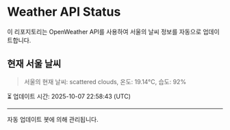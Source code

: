
# Weather API Status

이 리포지토리는 OpenWeather API를 사용하여 서울의 날씨 정보를 자동으로 업데이트합니다.

## 현재 서울 날씨
> 서울의 현재 날씨: scattered clouds, 온도: 19.14°C, 습도: 92%

⏳ 업데이트 시간: 2025-10-07 22:58:43 (UTC)

---
자동 업데이트 봇에 의해 관리됩니다.
